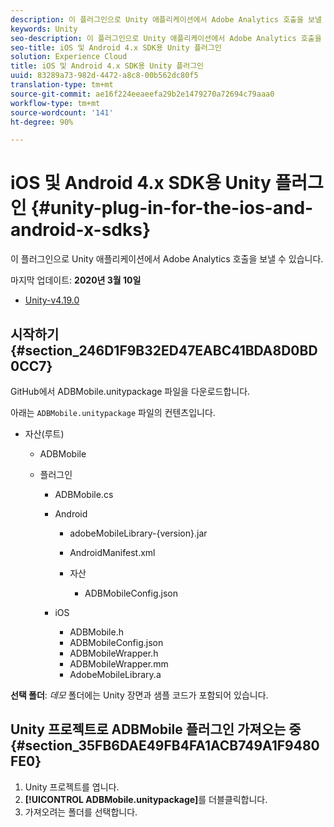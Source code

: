 ```yaml
---
description: 이 플러그인으로 Unity 애플리케이션에서 Adobe Analytics 호출을 보낼 수 있습니다.
keywords: Unity
seo-description: 이 플러그인으로 Unity 애플리케이션에서 Adobe Analytics 호출을 보낼 수 있습니다.
seo-title: iOS 및 Android 4.x SDK용 Unity 플러그인
solution: Experience Cloud
title: iOS 및 Android 4.x SDK용 Unity 플러그인
uuid: 83289a73-982d-4472-a8c8-00b562dc80f5
translation-type: tm+mt
source-git-commit: ae16f224eeaeefa29b2e1479270a72694c79aaa0
workflow-type: tm+mt
source-wordcount: '141'
ht-degree: 90%

---
```



# iOS 및 Android 4.x SDK용 Unity 플러그인 {#unity-plug-in-for-the-ios-and-android-x-sdks}

이 플러그인으로 Unity 애플리케이션에서 Adobe Analytics 호출을 보낼 수 있습니다.

마지막 업데이트: **2020년 3월 10일**
* [Unity-v4.19.0](https://github.com/Adobe-Marketing-Cloud/mobile-services/releases/tag/v4.19.0-Unity)

## 시작하기 {#section_246D1F9B32ED47EABC41BDA8D0BD0CC7}

GitHub에서 ADBMobile.unitypackage 파일을 다운로드합니다.

아래는 `ADBMobile.unitypackage` 파일의 컨텐츠입니다.

* 자산(루트)

   * ADBMobile

   * 플러그인

      * ADBMobile.cs
      * Android

         * adobeMobileLibrary-{version}.jar
         * AndroidManifest.xml
         * 자산

            * ADBMobileConfig.json
      * iOS

         * ADBMobile.h
         * ADBMobileConfig.json
         * ADBMobileWrapper.h
         * ADBMobileWrapper.mm
         * AdobeMobileLibrary.a


**선택 폴더**: *데모* 폴더에는 Unity 장면과 샘플 코드가 포함되어 있습니다.

## Unity 프로젝트로 ADBMobile 플러그인 가져오는 중 {#section_35FB6DAE49FB4FA1ACB749A1F9480FE0}

1. Unity 프로젝트를 엽니다.
1. **[!UICONTROL ADBMobile.unitypackage]**&#x200B;를 더블클릭합니다.
1. 가져오려는 폴더를 선택합니다.
